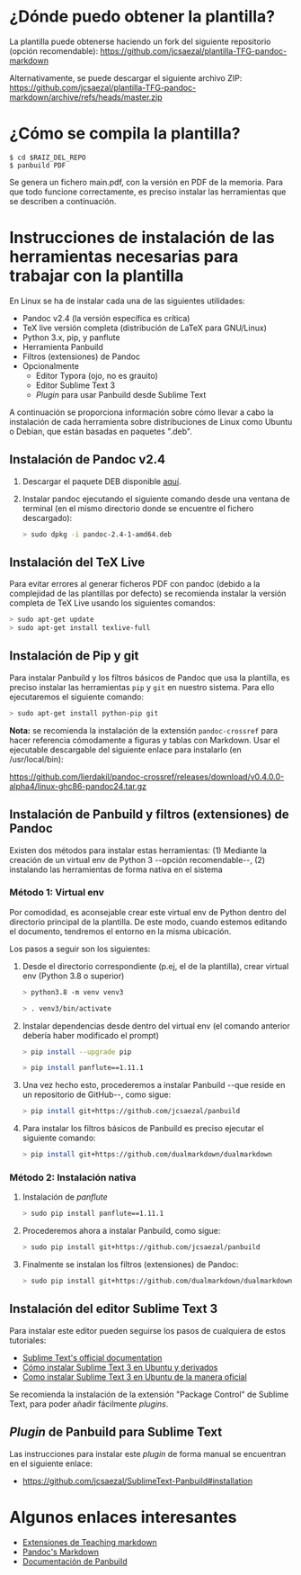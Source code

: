 # ¿Dónde puedo obtener la plantilla?


La plantilla puede obtenerse haciendo un fork del siguiente repositorio (opción recomendable): https://github.com/jcsaezal/plantilla-TFG-pandoc-markdown

Alternativamente, se puede descargar el siguiente archivo ZIP: <https://github.com/jcsaezal/plantilla-TFG-pandoc-markdown/archive/refs/heads/master.zip>




# ¿Cómo se compila la plantilla?

```
$ cd $RAIZ_DEL_REPO
$ panbuild PDF
```

Se genera un fichero main.pdf, con la versión en PDF de la memoria. Para que todo funcione correctamente, es preciso instalar las herramientas que se describen a continuación. 



# Instrucciones de instalación de las herramientas necesarias para trabajar con la plantilla

En Linux se ha de instalar cada una de las siguientes utilidades:

- Pandoc v2.4 (la versión específica es crítica)
- TeX live versión completa (distribución de LaTeX para GNU/Linux)
- Python 3.x, pip, y panflute 
- Herramienta Panbuild 
- Filtros (extensiones) de Pandoc
- Opcionalmente
	- Editor Typora (ojo, no es grauito)
	- Editor Sublime Text 3
	- _Plugin_ para usar Panbuild desde Sublime Text

A continuación se proporciona información sobre cómo llevar a cabo la instalación de cada herramienta sobre distribuciones de Linux como Ubuntu o Debian, que están basadas en paquetes ".deb".

## Instalación de Pandoc v2.4 

1. Descargar el paquete DEB disponible [aquí](https://github.com/jgm/pandoc/releases/download/2.4/pandoc-2.4-1-amd64.deb). 

2. Instalar pandoc ejecutando el siguiente comando desde una ventana de terminal (en el mismo directorio donde se encuentre el fichero descargado):

	```bash
	> sudo dpkg -i pandoc-2.4-1-amd64.deb
	```


## Instalación del TeX Live

Para evitar errores al generar ficheros PDF con pandoc (debido a la complejidad de las plantillas por defecto) se recomienda instalar la versión completa de TeX Live usando los siguientes comandos:

```bash
> sudo apt-get update
> sudo apt-get install texlive-full
```

## Instalación de Pip y git

Para instalar Panbuild y los filtros básicos de Pandoc que usa la plantilla, es preciso instalar las herramientas `pip` y `git` en nuestro sistema. Para ello ejecutaremos el siguiente comando:

```bash
> sudo apt-get install python-pip git
```

**Nota:** se recomienda la instalación de la extensión `pandoc-crossref` para hacer referencia cómodamente a figuras y tablas con Markdown. Usar el ejecutable descargable del siguiente enlace para instalarlo (en /usr/local/bin):

https://github.com/lierdakil/pandoc-crossref/releases/download/v0.4.0.0-alpha4/linux-ghc86-pandoc24.tar.gz

## Instalación de Panbuild y filtros (extensiones) de Pandoc

Existen dos métodos para instalar estas herramientas: (1) Mediante la creación de un virtual env de Python 3 --opción recomendable--, (2) instalando las herramientas de forma nativa en el sistema

### Método 1: Virtual env

Por comodidad, es aconsejable crear este virtual env de Python dentro del directorio principal de la plantilla. De este modo, cuando estemos editando el documento, tendremos el entorno en la misma ubicación. 

Los pasos a seguir son los siguientes:

1. Desde el directorio correspondiente (p.ej, el de la plantilla), crear virtual env (Python 3.8 o superior)

   ```bash
   > python3.8 -m venv venv3
   
   > . venv3/bin/activate
   ```

2. Instalar dependencias desde dentro del virtual env (el comando anterior debería haber modificado el prompt)

   ```bash
   > pip install --upgrade pip
   
   > pip install panflute==1.11.1 
   ```

3. Una vez hecho esto, procederemos a instalar Panbuild --que reside en un repositorio de GitHub--, como sigue:

   ```bash
   > pip install git+https://github.com/jcsaezal/panbuild
   ```

4. Para instalar los filtros básicos de Panbuild es preciso ejecutar el siguiente comando:

   ```bash
   > pip install git+https://github.com/dualmarkdown/dualmarkdown
   ```

### Método 2: Instalación nativa

1. Instalación de *panflute* 

   ```bash
   > sudo pip install panflute==1.11.1
   ```

2. Procederemos ahora a instalar Panbuild, como sigue:

   ```bash
   > sudo pip install git+https://github.com/jcsaezal/panbuild
   ```

3. Finalmente se instalan los filtros (extensiones) de Pandoc:

   ```bash
   > sudo pip install git+https://github.com/dualmarkdown/dualmarkdown
   ```

   

## Instalación del editor Sublime Text 3

Para instalar este editor pueden seguirse los pasos de cualquiera de estos tutoriales:

* [Sublime Text's official documentation](https://www.sublimetext.com/docs/3/linux_repositories.html#apt)
* [Cómo instalar Sublime Text 3 en Ubuntu y derivados](https://ubunlog.com/instalar-sublime-text-3-ubuntu/)
* [Como instalar Sublime Text 3 en Ubuntu de la manera oficial](https://ayudalinux.com/como-instalar-sublime-text-3-en-ubuntu/)

Se recomienda la instalación de la extensión "Package Control" de Sublime Text, para poder añadir fácilmente _plugins_.



## _Plugin_ de Panbuild para Sublime Text

Las instrucciones para instalar este _plugin_ de forma manual se encuentran en el siguiente enlace:

* <https://github.com/jcsaezal/SublimeText-Panbuild#installation>




# Algunos enlaces interesantes

* [Extensiones de Teaching markdown](https://dualmarkdown.github.io/documentation/)
* [Pandoc's Markdown](https://pandoc.org/MANUAL.html)
* [Documentación de Panbuild](https://github.com/jcsaezal/panbuild)

